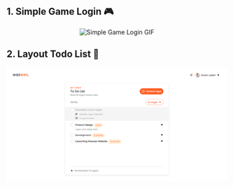<h2>1. Simple Game Login 🎮</h2>
<p align="center"><img src="./game-login-page/assets/How It Works.gif" alt="Simple Game Login GIF" style="width: 70%"></p>

<h2>2.  Layout Todo List 📝</h2>
<p align="center"><img src="./layout-task-management/assets/layout-todo-list.png" alt="Layout todo-list"/></p>
